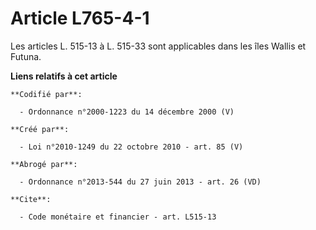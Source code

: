 # Article L765-4-1

Les articles L. 515-13 à L. 515-33 sont applicables dans les îles Wallis et Futuna.

**Liens relatifs à cet article**

	**Codifié par**:

	  - Ordonnance n°2000-1223 du 14 décembre 2000 (V)

	**Créé par**:

	  - Loi n°2010-1249 du 22 octobre 2010 - art. 85 (V)

	**Abrogé par**:

	  - Ordonnance n°2013-544 du 27 juin 2013 - art. 26 (VD)

	**Cite**:

	  - Code monétaire et financier - art. L515-13
